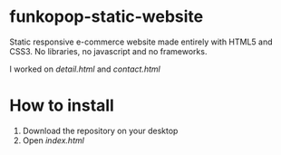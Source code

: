 # funkopop-static-website
Static responsive e-commerce website made entirely with HTML5 and CSS3.
No libraries, no javascript and no frameworks.


I worked on _detail.html_ and _contact.html_

# How to install
1. Download the repository on your desktop
2. Open  _index.html_ 
